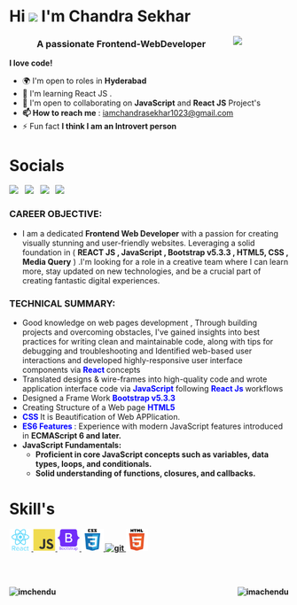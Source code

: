 Hi ![](https://user-images.githubusercontent.com/18350557/176309783-0785949b-9127-417c-8b55-ab5a4333674e.gif) I'm Chandra Sekhar
====================================================================================================================================

<img align='right' src='https://user-images.githubusercontent.com/5713670/87202985-820dcb80-c2b6-11ea-9f56-7ec461c497c3.gif' width='100'>


<h3 align="center">A passionate Frontend-WebDeveloper</h3>

 **I love code!**

- 🌍  I'm open to roles in **Hyderabad**
- 🧠  I'm learning React JS .
- 🤝  I'm open to collaborating on **JavaScript** and **React JS** Project's 
-  **📫 How to reach me**  : [iamchandrasekhar1023@gmail.com](mailto:iamchandrasekhar1023@gmail.com)
-  ⚡ Fun fact **I think I am an Introvert person**

 #### <h1>Socials</h1>
[<img src="https://pbs.twimg.com/profile_images/1772331192085274624/PlbkwMwX_400x400.png" width="3.5%"/>](https://www.naukri.com/mnjuser/profile?id=&altresid)  &nbsp; [<img src="https://img.icons8.com/color/48/000000/linkedin.png" width="3.5%"/>](https://www.linkedin.com/in/chandra-sekhar-b-62a0a7316/)  &nbsp; [<img src="https://pbs.twimg.com/profile_images/1551985640572583936/7nnX6til_400x400.jpg" width="3.5%"/>](https://profile.indeed.com/?hl=en_IN&co=IN&from=gnav-jobseeker-profile--profile-one-frontend)  &nbsp; [<img src="https://img.icons8.com/fluent/48/000000/instagram-new.png" width="3.5%"/>](https://www.instagram.com/iamchendu/)  &nbsp;


### CAREER OBJECTIVE:
* I am a dedicated **Frontend Web Developer** with a passion for creating visually stunning and user-friendly websites. Leveraging a solid foundation in (  **REACT JS , JavaScript , Bootstrap v5.3.3 ,  HTML5, CSS ,  Media Query**  ) .I'm looking for a role in a creative team where I can learn more, stay updated on new technologies, and be a crucial part of creating fantastic digital experiences.

### TECHNICAL SUMMARY:
* Good knowledge on web pages development , Through building projects and overcoming obstacles, I've gained insights into best practices for writing clean and maintainable code, along with tips for debugging and troubleshooting and Identified web-based user interactions and developed highly-responsive user interface components via  <b style="color: blue;">React </b>concepts
* Translated designs & wire-frames into high-quality code and wrote application interface code via <b style="color: blue;">JavaScript</b> following <b style="color: blue;"> React Js </b> workflows
* Designed a Frame Work <b style="color: blue;">Bootstrap v5.3.3</b>
*  Creating Structure of a Web page <b style="color: blue;">HTML5</b>
* <span style="color: blue; font-weight: bold;"> **CSS** </span> It is Beautification of Web APPlication.
* <b style="color:blue">ES6 Features </b>: Experience with modern JavaScript features introduced in <b>ECMAScript 6 <b/>and later.
* <b> JavaScript Fundamentals:</b>
   - Proficient in core JavaScript concepts such as variables, data types, loops, and conditionals.
   - Solid understanding of functions, closures, and callbacks.

<h1>Skill's</h1>
<p align="left"> 
  <a href="https://reactjs.org/" target="_blank" rel="noreferrer"> <img src="https://raw.githubusercontent.com/devicons/devicon/master/icons/react/react-original-wordmark.svg" alt="react" width="40" height="40"/> </a>
 <a href="https://developer.mozilla.org/en-US/docs/Web/JavaScript" target="_blank" rel="noreferrer"> <img src="https://raw.githubusercontent.com/devicons/devicon/master/icons/javascript/javascript-original.svg" alt="javascript" width="40" height="40"/> </a>
 <a href="https://getbootstrap.com" target="_blank" rel="noreferrer"> <img src="https://raw.githubusercontent.com/devicons/devicon/master/icons/bootstrap/bootstrap-plain-wordmark.svg" alt="bootstrap" width="40" height="40"/> </a>  <a href="https://www.w3schools.com/css/" target="_blank" rel="noreferrer"> <img src="https://raw.githubusercontent.com/devicons/devicon/master/icons/css3/css3-original-wordmark.svg" alt="css3" width="40" height="40"/>  </a> <a href="https://git-scm.com/" target="_blank" rel="noreferrer"> <img src="https://www.vectorlogo.zone/logos/git-scm/git-scm-icon.svg" alt="git" width="40" height="40"/> </a> <a href="https://www.w3.org/html/" target="_blank" rel="noreferrer"> <img src="https://raw.githubusercontent.com/devicons/devicon/master/icons/html5/html5-original-wordmark.svg" alt="html5" width="40" height="40"/> </a>   
</p>
<br/>
<br/>

<p><img align="left" src="https://github-readme-stats.vercel.app/api/top-langs?username=iamchendu&show_icons=true&locale=en&layout=compact" alt="imchendu" /></p>
<p>&nbsp;<img align="right" src="https://github-readme-stats.vercel.app/api?username=iamchendu&show_icons=true&title&title_color=ffffff&bg_color=000000&hide_border=true&text_color=ffffff&locale=en" alt="imachendu" /></p>

